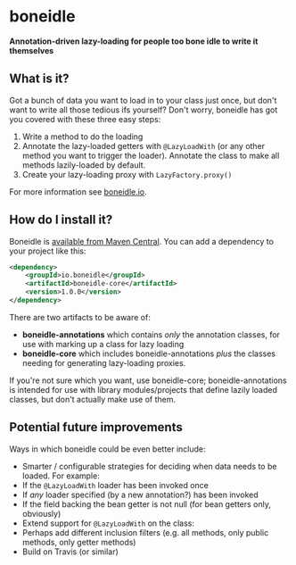 boneidle
========
**Annotation-driven lazy-loading for people too bone idle to write it themselves**

## What is it?
Got a bunch of data you want to load in to your class just once, but don't want to write all those tedious ifs yourself?
Don't worry, boneidle has got you covered with these three easy steps:

1. Write a method to do the loading
2. Annotate the lazy-loaded getters with `@LazyLoadWith` (or any other method you want to trigger the loader). Annotate the class to make all methods lazily-loaded by default.
3. Create your lazy-loading proxy with `LazyFactory.proxy()`

For more information see [boneidle.io](http://boneidle.io).

## How do I install it?
Boneidle is [available from Maven Central](http://search.maven.org/#artifactdetails%7Cio.boneidle%7Cboneidle-core%7C1.0.0%7Cjar). You can add a dependency to your project like this:

```xml
<dependency>
    <groupId>io.boneidle</groupId>
    <artifactId>boneidle-core</artifactId>
    <version>1.0.0</version>
</dependency>
```

There are two artifacts to be aware of:
- **boneidle-annotations** which contains _only_ the annotation classes, for use with marking up a class for lazy loading
- **boneidle-core** which includes boneidle-annotations _plus_ the classes needing for generating lazy-loading proxies.

If you're not sure which you want, use boneidle-core; boneidle-annotations is intended for use with library modules/projects that define lazily loaded classes, but don't actually make use of them.

## Potential future improvements
Ways in which boneidle could be even better include:

* Smarter / configurable strategies for deciding when data needs to be loaded. For example:
 * If the `@LazyLoadWith` loader has been invoked once
 * If _any_ loader specified (by a new annotation?) has been invoked
 * If the field backing the bean getter is not null (for bean getters only, obviously)
* Extend support for `@LazyLoadWith` on the class:
 * Perhaps add different inclusion filters (e.g. all methods, only public methods, only getter methods)
* Build on Travis (or similar)
